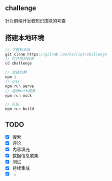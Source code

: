 ## challenge
针对前端开发者知识技能的考查

## 搭建本地环境
``` js
// 下载到本地
git clone https://github.com/kscript/challenge
// 打开项目目录
cd challenge

// 安装依赖
npm i
// 运行
npm run serve
// 运行mock服务
npm run mock

// 打包
npm run build
```

## TODO
- [x] 搜索
- [x] 评论
- [x] 内容填充
- [x] 数据信息收集
- [x] 测试
- [x] 持续集成
- [x] ...
